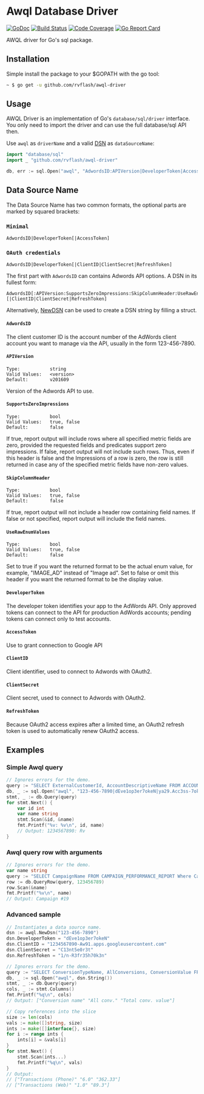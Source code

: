 # Awql Database Driver

[![GoDoc](https://godoc.org/github.com/rvflash/awql-driver?status.svg)](https://godoc.org/github.com/rvflash/awql-driver)
[![Build Status](https://img.shields.io/travis/rvflash/awql-driver.svg)](https://travis-ci.org/rvflash/awql-driver)
[![Code Coverage](https://img.shields.io/codecov/c/github/rvflash/awql-driver.svg)](http://codecov.io/github/rvflash/awql-driver?branch=master)
[![Go Report Card](https://goreportcard.com/badge/github.com/rvflash/awql-driver)](https://goreportcard.com/report/github.com/rvflash/awql-driver)


AWQL driver for Go's sql package.


## Installation

Simple install the package to your $GOPATH with the go tool:

```bash
~ $ go get -u github.com/rvflash/awql-driver
```

## Usage

AWQL Driver is an implementation of Go's `database/sql/driver` interface.
You only need to import the driver and can use the full database/sql API then.

Use `awql` as `driverName` and a valid [DSN](#data-source-name) as `dataSourceName`:

```go
import "database/sql"
import _ "github.com/rvflash/awql-driver"

db, err := sql.Open("awql", "AdwordsID:APIVersion|DeveloperToken|AccessToken")
```

## Data Source Name

The Data Source Name has two common formats, the optional parts are marked by squared brackets:

### `Minimal`
```
AdwordsID|DeveloperToken[|AccessToken]
```
### `OAuth credentials`
```
AdwordsID|DeveloperToken[|ClientID|ClientSecret|RefreshToken]
```

The first part with `AdwordsID` can contains Adwords API options. A DSN in its fullest form:
```
AdwordsID[:APIVersion:SupportsZeroImpressions:SkipColumnHeader:UseRawEnumValues]|DeveloperToken[|AccessToken][|ClientID|ClientSecret|RefreshToken]
```

Alternatively, [NewDSN](https://godoc.org/github.com/rvflash/awql-driver#Dsn) can be used to create a DSN string by filling a struct.


#### `AdwordsID`

The client customer ID is the account number of the AdWords client account you want to manage via the API, usually in the form 123-456-7890.

#### `APIVersion`

```
Type:           string
Valid Values:   <version>
Default:        v201609
```
Version of the Adwords API to use.

#### `SupportsZeroImpressions`

```
Type:           bool
Valid Values:   true, false
Default:        false
```
If true, report output will include rows where all specified metric fields are zero, provided the requested fields and predicates support zero impressions.
If false, report output will not include such rows. 
Thus, even if this header is false and the Impressions of a row is zero, the row is still returned in case any of the specified metric fields have non-zero values. 

#### `SkipColumnHeader`

```
Type:           bool
Valid Values:   true, false
Default:        false
```
If true, report output will not include a header row containing field names.
If false or not specified, report output will include the field names.

#### `UseRawEnumValues`

```
Type:           bool
Valid Values:   true, false
Default:        false
```
Set to true if you want the returned format to be the actual enum value, for example, "IMAGE_AD" instead of "Image ad".
Set to false or omit this header if you want the returned format to be the display value.

#### `DeveloperToken`

The developer token identifies your app to the AdWords API.
Only approved tokens can connect to the API for production AdWords accounts; pending tokens can connect only to test accounts.

#### `AccessToken`

Use to grant connection to Google API

#### `ClientID`

Client identifier, used to connect to Adwords with OAuth2.

#### `ClientSecret`

Client secret, used to connect to Adwords with OAuth2.

#### `RefreshToken`

Because OAuth2 access expires after a limited time, an OAuth2 refresh token is used to automatically renew OAuth2 access.


## Examples

### Simple Awql query
 
```go
// Ignores errors for the demo.
query := "SELECT ExternalCustomerId, AccountDescriptiveName FROM ACCOUNT_PERFORMANCE_REPORT"
db, _ := sql.Open("awql", "123-456-7890|dEve1op3er7okeN|ya29.Acc3ss-7ok3n")
stmt, _ := db.Query(query)
for stmt.Next() {
    var id int
    var name string
    stmt.Scan(&id, &name)
    fmt.Printf("%v: %v\n", id, name)
    // Output: 1234567890: Rv
}
```
 
### Awql query row with arguments

```go
// Ignores errors for the demo.
var name string
query := "SELECT CampaignName FROM CAMPAIGN_PERFORMANCE_REPORT Where CampaignId = ?"
row := db.QueryRow(query, 123456789)
row.Scan(&name)
fmt.Printf("%v\n", name)
// Output: Campaign #19
```

### Advanced sample

```go
// Instantiates a data source name.
dsn := awql.NewDsn("123-456-7890")
dsn.DeveloperToken = "dEve1op3er7okeN"
dsn.ClientID = "1234567890-Aw91.apps.googleusercontent.com"
dsn.ClientSecret = "C13nt5e0r3t"
dsn.RefreshToken = "1/n-R3fr35h70k3n"

// Ignores errors for the demo.
query := "SELECT ConversionTypeName, AllConversions, ConversionValue FROM CRITERIA_PERFORMANCE_REPORT DURING LAST_7_DAYS"
db, _ := sql.Open("awql", dsn.String())
stmt, _ := db.Query(query)
cols, _ := stmt.Columns()
fmt.Printf("%q\n", cols)
// Output: ["Conversion name" "All conv." "Total conv. value"]

// Copy references into the slice
size := len(cols)
vals := make([]string, size)
ints := make([]interface{}, size)
for i := range ints {
    ints[i] = &vals[i]
}
for stmt.Next() {
    stmt.Scan(ints...)
    fmt.Printf("%q\n", vals)
}
// Output:
// ["Transactions (Phone)" "6.0" "362.33"]
// ["Transactions (Web)" "1.0" "89.3"]
```
